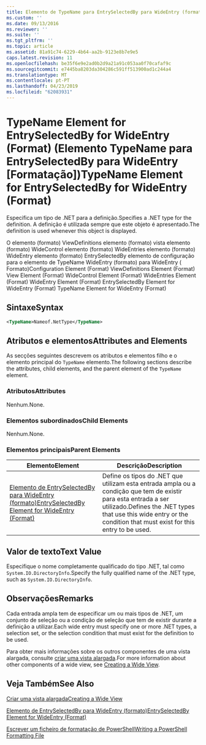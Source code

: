 ```yaml
---
title: Elemento de TypeName para EntrySelectedBy para WideEntry (formato) | Documentos da Microsoft
ms.custom: ''
ms.date: 09/13/2016
ms.reviewer: ''
ms.suite: ''
ms.tgt_pltfrm: ''
ms.topic: article
ms.assetid: 81a91c74-6229-4b64-aa2b-9123e8b7e9e5
caps.latest.revision: 11
ms.openlocfilehash: be35f6e9e2ad0b2d9a21a91c053aa0f70cafaf9c
ms.sourcegitcommit: e7445ba8203da304286c591ff513900ad1c244a4
ms.translationtype: MT
ms.contentlocale: pt-PT
ms.lasthandoff: 04/23/2019
ms.locfileid: "62083931"
---
```

# <a name="typename-element-for-entryselectedby-for-wideentry-format"></a><span data-ttu-id="5ed63-102">TypeName Element for EntrySelectedBy for WideEntry (Format) (Elemento TypeName para EntrySelectedBy para WideEntry [Formatação])</span><span class="sxs-lookup"><span data-stu-id="5ed63-102">TypeName Element for EntrySelectedBy for WideEntry (Format)</span></span>

<span data-ttu-id="5ed63-103">Especifica um tipo de .NET para a definição.</span><span class="sxs-lookup"><span data-stu-id="5ed63-103">Specifies a .NET type for the definition.</span></span> <span data-ttu-id="5ed63-104">A definição é utilizada sempre que este objeto é apresentado.</span><span class="sxs-lookup"><span data-stu-id="5ed63-104">The definition is used whenever this object is displayed.</span></span>

<span data-ttu-id="5ed63-105">O elemento (formato) ViewDefinitions elemento (formato) vista elemento (formato) WideControl elemento (formato) WideEntries elemento (formato) WideEntry elemento (formato) EntrySelectedBy elemento de configuração para o elemento de TypeName WideEntry (formato) para WideEntry ( Formato)</span><span class="sxs-lookup"><span data-stu-id="5ed63-105">Configuration Element (Format) ViewDefinitions Element (Format) View Element (Format) WideControl Element (Format) WideEntries Element (Format) WideEntry Element (Format) EntrySelectedBy Element for WideEntry (Format) TypeName Element for WideEntry (Format)</span></span>

## <a name="syntax"></a><span data-ttu-id="5ed63-106">Sintaxe</span><span class="sxs-lookup"><span data-stu-id="5ed63-106">Syntax</span></span>

```xml
<TypeName>Nameof.NetType</TypeName>
```

## <a name="attributes-and-elements"></a><span data-ttu-id="5ed63-107">Atributos e elementos</span><span class="sxs-lookup"><span data-stu-id="5ed63-107">Attributes and Elements</span></span>

<span data-ttu-id="5ed63-108">As secções seguintes descrevem os atributos e elementos filho e o elemento principal do `TypeName` elemento.</span><span class="sxs-lookup"><span data-stu-id="5ed63-108">The following sections describe the attributes, child elements, and the parent element of the `TypeName` element.</span></span>

### <a name="attributes"></a><span data-ttu-id="5ed63-109">Atributos</span><span class="sxs-lookup"><span data-stu-id="5ed63-109">Attributes</span></span>

<span data-ttu-id="5ed63-110">Nenhum.</span><span class="sxs-lookup"><span data-stu-id="5ed63-110">None.</span></span>

### <a name="child-elements"></a><span data-ttu-id="5ed63-111">Elementos subordinados</span><span class="sxs-lookup"><span data-stu-id="5ed63-111">Child Elements</span></span>

<span data-ttu-id="5ed63-112">Nenhum.</span><span class="sxs-lookup"><span data-stu-id="5ed63-112">None.</span></span>

### <a name="parent-elements"></a><span data-ttu-id="5ed63-113">Elementos principais</span><span class="sxs-lookup"><span data-stu-id="5ed63-113">Parent Elements</span></span>

|<span data-ttu-id="5ed63-114">Elemento</span><span class="sxs-lookup"><span data-stu-id="5ed63-114">Element</span></span>|<span data-ttu-id="5ed63-115">Descrição</span><span class="sxs-lookup"><span data-stu-id="5ed63-115">Description</span></span>|
|-------------|-----------------|
|[<span data-ttu-id="5ed63-116">Elemento de EntrySelectedBy para WideEntry (formato)</span><span class="sxs-lookup"><span data-stu-id="5ed63-116">EntrySelectedBy Element for WideEntry (Format)</span></span>](./entryselectedby-element-for-wideentry-format.md)|<span data-ttu-id="5ed63-117">Define os tipos do .NET que utilizam esta entrada ampla ou a condição que tem de existir para esta entrada a ser utilizado.</span><span class="sxs-lookup"><span data-stu-id="5ed63-117">Defines the .NET types that use this wide entry or the condition that must exist for this entry to be used.</span></span>|

## <a name="text-value"></a><span data-ttu-id="5ed63-118">Valor de texto</span><span class="sxs-lookup"><span data-stu-id="5ed63-118">Text Value</span></span>

<span data-ttu-id="5ed63-119">Especifique o nome completamente qualificado do tipo .NET, tal como `System.IO.DirectoryInfo`.</span><span class="sxs-lookup"><span data-stu-id="5ed63-119">Specify the fully qualified name of the .NET type, such as `System.IO.DirectoryInfo`.</span></span>

## <a name="remarks"></a><span data-ttu-id="5ed63-120">Observações</span><span class="sxs-lookup"><span data-stu-id="5ed63-120">Remarks</span></span>

<span data-ttu-id="5ed63-121">Cada entrada ampla tem de especificar um ou mais tipos de .NET, um conjunto de seleção ou a condição de seleção que tem de existir durante a definição a utilizar.</span><span class="sxs-lookup"><span data-stu-id="5ed63-121">Each wide entry must specify one or more .NET types, a selection set, or the selection condition that must exist for the definition to be used.</span></span>

<span data-ttu-id="5ed63-122">Para obter mais informações sobre os outros componentes de uma vista alargada, consulte [criar uma vista alargada](./creating-a-wide-view.md).</span><span class="sxs-lookup"><span data-stu-id="5ed63-122">For more information about other components of a wide view, see [Creating a Wide View](./creating-a-wide-view.md).</span></span>

## <a name="see-also"></a><span data-ttu-id="5ed63-123">Veja Também</span><span class="sxs-lookup"><span data-stu-id="5ed63-123">See Also</span></span>

[<span data-ttu-id="5ed63-124">Criar uma vista alargada</span><span class="sxs-lookup"><span data-stu-id="5ed63-124">Creating a Wide View</span></span>](./creating-a-wide-view.md)

[<span data-ttu-id="5ed63-125">Elemento de EntrySelectedBy para WideEntry (formato)</span><span class="sxs-lookup"><span data-stu-id="5ed63-125">EntrySelectedBy Element for WideEntry (Format)</span></span>](./entryselectedby-element-for-wideentry-format.md)

[<span data-ttu-id="5ed63-126">Escrever um ficheiro de formatação de PowerShell</span><span class="sxs-lookup"><span data-stu-id="5ed63-126">Writing a PowerShell Formatting File</span></span>](./writing-a-powershell-formatting-file.md)
